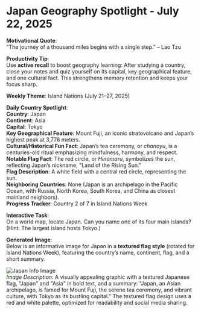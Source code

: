 # Japan Geography Spotlight - July 22, 2025

**Motivational Quote**:  
"The journey of a thousand miles begins with a single step." – Lao Tzu

**Productivity Tip**:  
Use **active recall** to boost geography learning: After studying a country, close your notes and quiz yourself on its capital, key geographical feature, and one cultural fact. This strengthens memory retention and keeps your focus sharp.

**Weekly Theme**: Island Nations (July 21–27, 2025)

**Daily Country Spotlight**:  
**Country**: Japan  
**Continent**: Asia  
**Capital**: Tokyo  
**Key Geographical Feature**: Mount Fuji, an iconic stratovolcano and Japan’s highest peak at 3,776 meters.  
**Cultural/Historical Fun Fact**: Japan’s tea ceremony, or *chanoyu*, is a centuries-old ritual emphasizing mindfulness, harmony, and respect.  
**Notable Flag Fact**: The red circle, or *Hinomaru*, symbolizes the sun, reflecting Japan’s nickname, "Land of the Rising Sun."  
**Flag Description**: A white field with a central red circle, representing the sun.  
**Neighboring Countries**: None (Japan is an archipelago in the Pacific Ocean, with Russia, North Korea, South Korea, and China as closest mainland neighbors).  
**Progress Tracker**: Country 2 of 7 in Island Nations Week

**Interactive Task**:  
On a world map, locate Japan. Can you name one of its four main islands? (Hint: The largest island hosts Tokyo.)

**Generated Image**:  
Below is an informative image for Japan in a **textured flag style** (rotated for Island Nations Week), featuring the country’s name, continent, flag, and a short summary.

![Japan Info Image](attachment://japan-info-image.jpg)  
*Image Description*: A visually appealing graphic with a textured Japanese flag, "Japan" and "Asia" in bold text, and a summary: "Japan, an Asian archipelago, is famed for Mount Fuji, the serene tea ceremony, and vibrant culture, with Tokyo as its bustling capital." The textured flag design uses a red and white palette, optimized for readability and social media sharing.
